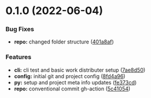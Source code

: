 # 0.1.0 (2022-06-04)


### Bug Fixes

* **repo:** changed folder structure ([401a8af](https://github.com/umgbhalla/py-ld/commit/401a8af687298ac2c4f17bd1414af1d694abc9c7))


### Features

* **cli:** cli test and basic work distributer setup ([7ae8d50](https://github.com/umgbhalla/py-ld/commit/7ae8d5016306f79a2ee16a316014d706a967c21f))
* **config:** initial git and project config ([8fd4a96](https://github.com/umgbhalla/py-ld/commit/8fd4a963f06a46e46fbca7111854e525f8a3dd40))
* **py:** setup and project meta info updates ([fe373cd](https://github.com/umgbhalla/py-ld/commit/fe373cd798de19420a745b313fc5282d22d5eb22))
* **repo:** conventional commit gh-action ([5c41054](https://github.com/umgbhalla/py-ld/commit/5c41054f9cc7526116f7a4d6c432d3f95f8d6058))



